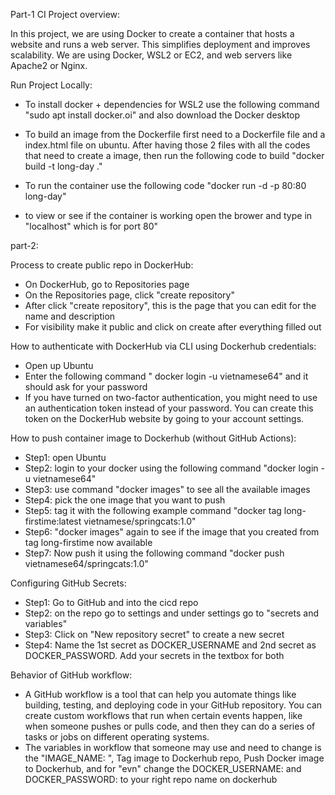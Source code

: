 Part-1 CI Project overview: 

In this project, we are using Docker to create a container that hosts a website and runs a web server. This simplifies deployment and improves scalability. We are using Docker, WSL2 or EC2, and web servers like Apache2 or Nginx.

Run Project Locally: 

- To install docker + dependencies for WSL2 use the following command "sudo apt install docker.oi" and also download the Docker desktop 
- To build an image from the Dockerfile first need to a Dockerfile file and a index.html file on ubuntu. After having those 2 files with all the codes that need to create a image, then run the following code to build "docker build -t long-day ."
- To run the container use the following code "docker run -d -p 80:80 long-day"

- to view or see if the container is working open the brower and type in "localhost" which is for port 80"


part-2: 

Process to create public repo in DockerHub: 
- On DockerHub, go to Repositories page 
- On the Repositories page, click "create repository"
- After click  "create repository", this is the page that you can edit for the name and description
- For visibility make it public and click on create after everything filled out

How to authenticate with DockerHub via CLI using Dockerhub credentials:
- Open up Ubuntu 
- Enter the following command " docker login -u vietnamese64" and it should ask for your password 
- If you have turned on two-factor authentication, you might need to use an authentication token instead of your password. You can create this token on the DockerHub website by going to your account settings.

How to push container image to Dockerhub (without GitHub Actions):
- Step1: open Ubuntu
- Step2: login to your docker using the following command "docker login -u vietnamese64"
- Step3: use command "docker images" to see all the available images
- Step4: pick the one image that you want to push
- Step5: tag it with the following example command "docker tag long-firstime:latest vietnamese/springcats:1.0"
- Step6: "docker images" again to see if the image that you created from tag long-firstime now available
- Step7: Now push it using the following command "docker push vietnamese64/springcats:1.0"

Configuring GitHub Secrets:
- Step1: Go to GitHub and into the cicd repo
- Step2: on the repo go to settings and under settings go to "secrets and variables"
- Step3: Click on "New repository secret" to create a new secret
- Step4: Name the 1st secret as DOCKER_USERNAME and 2nd secret as DOCKER_PASSWORD. Add your secrets in the textbox for both

Behavior of GitHub workflow:
- A GitHub workflow is a tool that can help you automate things like building, testing, and deploying code in your GitHub repository. You can create custom workflows that run when certain events happen, like when someone pushes or pulls code, and then they can do a series of tasks or jobs on different operating systems.
- The variables in workflow that someone may use and need to change is the "IMAGE_NAME: ",  Tag image to Dockerhub repo, Push Docker image to Dockerhub, and for "evn" change the DOCKER_USERNAME: and DOCKER_PASSWORD: to your right repo name on dockerhub 


